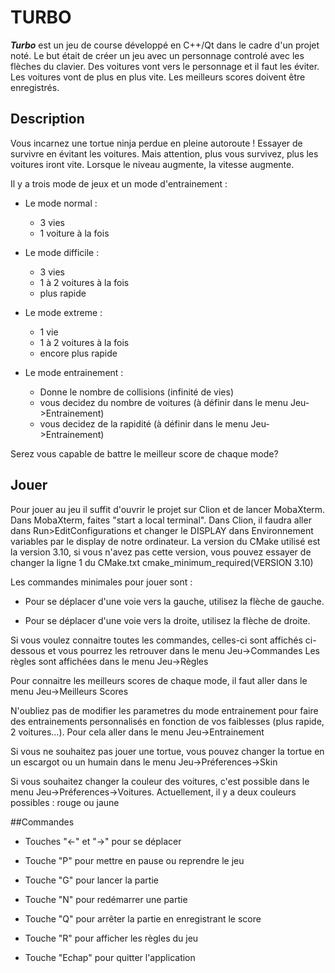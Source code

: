 # **TURBO**

**_Turbo_** est un jeu de course développé en C++/Qt dans le cadre d'un projet noté.
Le but était de créer un jeu avec un personnage controlé avec les flèches du clavier. Des voitures vont vers le personnage et il faut les éviter. Les voitures vont de plus en plus vite. Les meilleurs scores doivent être enregistrés.


## Description

Vous incarnez une tortue ninja perdue en pleine autoroute !
Essayer de survivre en évitant les voitures.
Mais attention, plus vous survivez, plus les voitures iront vite.
Lorsque le niveau augmente, la vitesse augmente.

Il y a trois mode de jeux et un mode d'entrainement :

* Le mode normal :
     - 3 vies
     - 1 voiture à la fois

* Le mode difficile :
     - 3 vies
     - 1 à 2 voitures à la fois
     - plus rapide

* Le mode extreme :
     - 1 vie
     - 1 à 2 voitures à la fois
     - encore plus rapide

* Le mode entrainement :
     - Donne le nombre de collisions (infinité de vies)
     - vous decidez du nombre de voitures (à définir dans le menu Jeu->Entrainement)
     - vous decidez de la rapidité (à définir dans le menu Jeu->Entrainement) 

Serez vous capable de battre le meilleur score de chaque mode?


## Jouer

Pour jouer au jeu il suffit d'ouvrir le projet sur Clion et de lancer MobaXterm. Dans MobaXterm, faites "start a local terminal". Dans Clion, il faudra aller dans Run>EditConfigurations et changer le DISPLAY dans Environnement variables par le display de notre ordinateur.
La version du CMake utilisé est la version 3.10, si vous n'avez pas cette version, vous pouvez essayer de changer la ligne 1 du CMake.txt cmake_minimum_required(VERSION 3.10)

Les commandes minimales pour jouer sont :

 - Pour se déplacer d'une voie vers la gauche, utilisez la flèche de gauche.

 - Pour se déplacer d'une voie vers la droite, utilisez la flèche de droite.

Si vous voulez connaitre toutes les commandes, celles-ci sont affichés ci-dessous et vous pourrez les retrouver dans le menu Jeu->Commandes
Les règles sont affichées dans le menu Jeu->Règles

Pour connaitre les meilleurs scores de chaque mode, il faut aller dans le menu Jeu->Meilleurs Scores

N'oubliez pas de modifier les parametres du mode entrainement pour faire des entrainements personnalisés en fonction de vos faiblesses (plus rapide, 2 voitures...). Pour cela aller dans le menu Jeu->Entrainement

Si vous ne souhaitez pas jouer une tortue, vous pouvez changer la tortue en un escargot ou un humain dans le menu Jeu->Préferences->Skin

Si vous souhaitez changer la couleur des voitures, c'est possible dans le menu Jeu->Préferences->Voitures. Actuellement, il y a deux couleurs possibles : rouge ou jaune


##Commandes

 - Touches "<-" et "->" pour se déplacer

 - Touche "P" pour mettre en pause ou reprendre le jeu

 - Touche "G" pour lancer la partie

 - Touche "N" pour redémarrer une partie

 - Touche "Q" pour arrêter la partie en enregistrant le score

 - Touche "R" pour afficher les règles du jeu

 - Touche "Echap" pour quitter l'application
